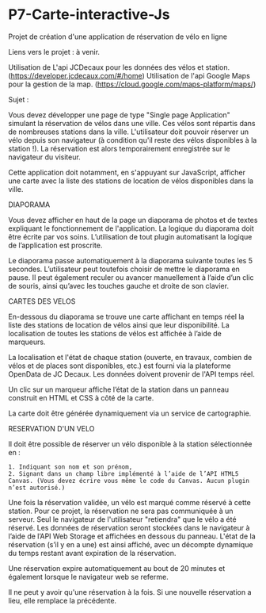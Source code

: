 # P7-Carte-interactive-Js
Projet de création d'une application de réservation de vélo en ligne

Liens vers le projet : à venir.

Utilisation de L'api JCDecaux pour les données des vélos et station. (https://developer.jcdecaux.com/#/home)
Utilisation de l'api Google Maps pour la gestion de la map. (https://cloud.google.com/maps-platform/maps/)

Sujet :

Vous devez développer une page de type "Single page Application" simulant la réservation de vélos dans une ville. Ces vélos sont répartis dans de nombreuses stations dans la ville. L'utilisateur doit pouvoir réserver un vélo depuis son navigateur (à condition qu'il reste des vélos disponibles à la station !). La réservation est alors temporairement enregistrée sur le navigateur du visiteur.

Cette application doit notamment, en s'appuyant sur JavaScript, afficher une carte avec la liste des stations de location de vélos disponibles dans la ville.

DIAPORAMA

Vous devez afficher en haut de la page un diaporama de photos et de textes expliquant le fonctionnement de l'application. La logique du diaporama doit être écrite par vos soins. L’utilisation de tout plugin automatisant la logique de l’application est proscrite.

Le diaporama passe automatiquement à la diaporama suivante toutes les 5 secondes. L’utilisateur peut toutefois choisir de mettre le diaporama en pause. Il peut également reculer ou avancer manuellement à l’aide d’un clic de souris, ainsi qu’avec les touches gauche et droite de son clavier.

CARTES DES VELOS

En-dessous du diaporama se trouve une carte affichant en temps réel la liste des stations de location de vélos ainsi que leur disponibilité.  La localisation de toutes les stations de vélos est affichée à l’aide de marqueurs.

La localisation et l'état de chaque station (ouverte, en travaux, combien de vélos et de places sont disponibles, etc.) est fourni via la plateforme OpenData de JC Decaux. Les données doivent provenir de l'API temps réel.

Un clic sur un marqueur affiche l’état de la station dans un panneau construit en HTML et CSS à côté de la carte. 

La carte doit être générée dynamiquement via un service de cartographie.

RESERVATION D'UN VELO

Il doit être possible de réserver un vélo disponible à la station sélectionnée en :

    1. Indiquant son nom et son prénom,
    2. Signant dans un champ libre implémenté à l’aide de l’API HTML5 Canvas. (Vous devez écrire vous même le code du Canvas. Aucun plugin n’est autorisé.)
    
Une fois la réservation validée,  un vélo est marqué comme réservé à cette station.
Pour ce projet, la réservation ne sera pas communiquée à un serveur. Seul le navigateur de l'utilisateur "retiendra" que le vélo a été réservé.
Les données de réservation seront stockées dans le navigateur à l’aide de l’API Web Storage et affichées en dessous du panneau. L'état de la réservation (s’il y en a une) est ainsi affiché, avec un décompte dynamique du temps restant avant expiration de la réservation.

Une réservation expire automatiquement au bout de 20 minutes et également lorsque le navigateur web se referme.

Il ne peut y avoir qu'une réservation à la fois. Si une nouvelle réservation a lieu, elle remplace la précédente.


